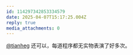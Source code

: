 ```yaml
---
id: 114297342853334579
date: 2025-04-07T15:17:25.004Z
reply: true
media_attachments: 0
---
```


[@tianheg](https://social.tianheg.co/@tianheg) 还可以，每道程序都无实物表演了好多次。

